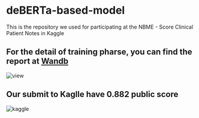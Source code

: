 # deBERTa-based-model
This is the repository we used for participating at the NBME - Score Clinical Patient Notes in Kaggle 


## For the detail of training pharse, you can find the report at [Wandb](https://wandb.ai/batuan1405/NBME-Public/runs/37434b2v?workspace=user-batuan1405)
![view](https://drive.google.com/uc?export=view&id=1FDoAd506owBL0ZAWjQ8RJdJjmHqw7j-9)

## Our submit to Kaglle have 0.882 public score
![kaggle](https://drive.google.com/uc?export=view&id=1NY9mLobVlb2D0l6q5ym8ZSDZFiXIO1Yf)

